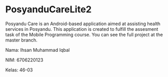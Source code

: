 # PosyanduCareLite2
Posyandu Care is an Android-based application aimed at assisting health services in Posyandu. This application is created to fulfill the assesment task of the Mobile Programming course. You can see the full project at the master branch.

Nama: Ihsan Muhammad Iqbal

NIM: 6706220123

Kelas: 46-03

